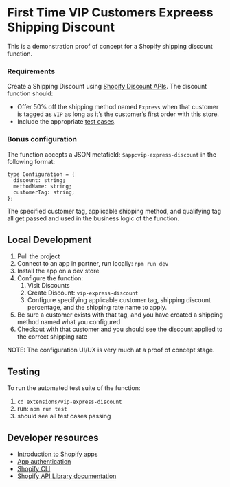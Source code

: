 # First Time VIP Customers Expreess Shipping Discount

This is a demonstration proof of concept for a Shopify shipping discount function.

### Requirements

Create a Shipping Discount using [Shopify Discount APIs](https://shopify.dev/docs/api/functions/reference/shipping-discounts). The discount function should:

- Offer 50% off the shipping method named `Express` when that customer is tagged as `VIP` as long as it’s the customer’s first order with this store.
- Include the appropriate [test cases](https://shopify.dev/docs/apps/functions/testing-and-debugging).

### Bonus configuration

The function accepts a JSON metafield: `$app:vip-express-discount` in the following format:

```
type Configuration = {
  discount: string;
  methodName: string;
  customerTag: string;
};
```

The specified customer tag, applicable shipping method, and qualifying tag all get passed and used in the business logic of the function.

## Local Development

1. Pull the project
2. Connect to an app in partner, run locally: `npm run dev`
3. Install the app on a dev store
4. Configure the function:
   1. Visit Discounts
   2. Create Discount: `vip-express-discount`
   3. Configure specifying applicable customer tag, shipping discount percentage, and the shipping rate name to apply.
5. Be sure a customer exists with that tag, and you have created a shipping method named what you configured
6. Checkout with that customer and you should see the discount applied to the correct shipping rate

NOTE: The configuration UI/UX is very much at a proof of concept stage.

## Testing

To run the automated test suite of the function:

1. `cd extensions/vip-express-discount`
2. run: `npm run test`
3. should see all test cases passing

## Developer resources

- [Introduction to Shopify apps](https://shopify.dev/docs/apps/getting-started)
- [App authentication](https://shopify.dev/docs/apps/auth)
- [Shopify CLI](https://shopify.dev/docs/apps/tools/cli)
- [Shopify API Library documentation](https://github.com/Shopify/shopify-api-js#readme)
